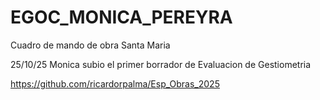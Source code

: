 # EGOC_MONICA_PEREYRA
Cuadro de mando de obra Santa Maria


25/10/25 Monica subio el primer borrador de Evaluacion de Gestiometria

<https://github.com/ricardorpalma/Esp_Obras_2025>
